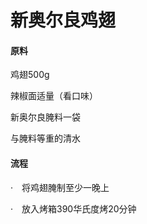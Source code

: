 # 新奥尔良鸡翅

#### 原料

鸡翅500g

辣椒面适量（看口味）

新奥尔良腌料一袋

与腌料等重的清水



#### 流程

·　将鸡翅腌制至少一晚上

·　放入烤箱390华氏度烤20分钟
